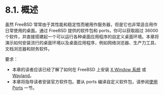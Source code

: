# 8.1. 概述

虽然 FreeBSD 常常由于其性能和稳定性而被用作服务器，但是它也非常适合用作日常使用的桌面。通过 FreeBSD 提供的软件包和 ports，你可以获取超过 36000 个软件，并直接搭建起一个可以运行各种桌面应用程序的自定义桌面环境。本章将演示如何安装流行的桌面环境以及桌面应用程序，例如网络浏览器、生产力工具、文档浏览器和财务软件。

要求：

- 本章的读者应该已经了解了如何在 FreeBSD 上安装 [X Window 系统](https://docs.freebsd.org/en/books/handbook/book/#x11) 或 [Wayland](https://docs.freebsd.org/en/books/handbook/book/#wayland)。
- 本章将指导读者安装官方软件包。要从 ports 编译自定义软件包，请参阅[使用 Ports](https://docs.freebsd.org/en/books/handbook/book/#ports-using) 一节。
